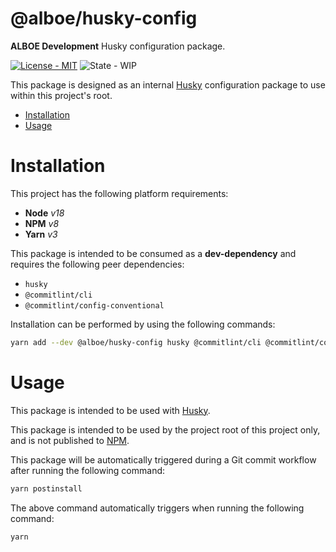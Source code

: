 # @alboe/husky-config

**ALBOE Development** Husky configuration package.

[![License - MIT](https://shields.io/badge/License-MIT-blue?style=flat)](https://github.com/alboe-development/alboe/blob/main/LICENSE)
![State - WIP](https://shields.io/badge/State-WIP-orange?style=flat)

This package is designed as an internal [Husky](https://typicode.github.io/husky/) configuration package to use within this project's root.

* [Installation](#installation)
* [Usage](#usage)

# Installation

This project has the following platform requirements:

* **Node** *v18*
* **NPM** *v8*
* **Yarn** *v3*

This package is intended to be consumed as a **dev-dependency** and requires the following peer dependencies:

* `husky`
* `@commitlint/cli`
* `@commitlint/config-conventional`

Installation can be performed by using the following commands:

```bash
yarn add --dev @alboe/husky-config husky @commitlint/cli @commitlint/config-conventional
```

# Usage

This package is intended to be used with [Husky](https://typicode.github.io/husky/).

This package is intended to be used by the project root of this project only, and is not published to [NPM](https://www.npmjs.com/).

This package will be automatically triggered during a Git commit workflow after running the following command:

```bash
yarn postinstall
```

The above command automatically triggers when running the following command:

```bash
yarn
```
